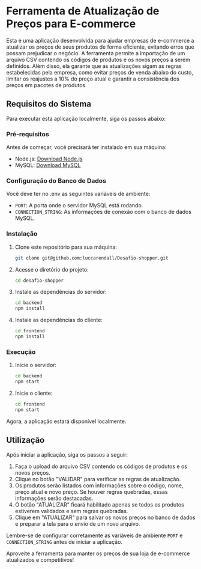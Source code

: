 # Ferramenta de Atualização de Preços para E-commerce

Esta é uma aplicação desenvolvida para ajudar empresas de e-commerce a atualizar os preços de seus produtos de forma eficiente, evitando erros que possam prejudicar o negócio. A ferramenta permite a importação de um arquivo CSV contendo os códigos de produtos e os novos preços a serem definidos. Além disso, ela garante que as atualizações sigam as regras estabelecidas pela empresa, como evitar preços de venda abaixo do custo, limitar os reajustes a 10% do preço atual e garantir a consistência dos preços em pacotes de produtos.

## Requisitos do Sistema

Para executar esta aplicação localmente, siga os passos abaixo:

### Pré-requisitos

Antes de começar, você precisará ter instalado em sua máquina:

- Node.js: [Download Node.js](https://nodejs.org/)
- MySQL: [Download MySQL](https://dev.mysql.com/downloads/)

### Configuração do Banco de Dados

Você deve ter no .env as seguintes variáveis de ambiente:

- `PORT`: A porta onde o servidor MySQL está rodando.
- `CONNECTION_STRING`: As informações de conexão com o banco de dados MySQL.

### Instalação

1. Clone este repositório para sua máquina:

   ```bash
   git clone git@github.com:luccarendall/Desafio-shopper.git
   ```

2. Acesse o diretório do projeto:

   ```bash
   cd desafio-shopper
   ```

3. Instale as dependências do servidor:

   ```bash
   cd backend
   npm install
   ```

4. Instale as dependências do cliente:

   ```bash
   cd frontend
   npm install
   ```

### Execução

1. Inicie o servidor:

   ```bash
   cd backend
   npm start
   ```

2. Inicie o cliente:

   ```bash
   cd frontend
   npm start
   ```

Agora, a aplicação estará disponível localmente.

## Utilização

Após iniciar a aplicação, siga os passos a seguir:

1. Faça o upload do arquivo CSV contendo os códigos de produtos e os novos preços.
2. Clique no botão "VALIDAR" para verificar as regras de atualização.
3. Os produtos serão listados com informações sobre o código, nome, preço atual e novo preço. Se houver regras quebradas, essas informações serão destacadas.
4. O botão "ATUALIZAR" ficará habilitado apenas se todos os produtos estiverem validados e sem regras quebradas.
5. Clique em "ATUALIZAR" para salvar os novos preços no banco de dados e preparar a tela para o envio de um novo arquivo.

Lembre-se de configurar corretamente as variáveis de ambiente `PORT` e `CONNECTION_STRING` antes de iniciar a aplicação.

Aproveite a ferramenta para manter os preços de sua loja de e-commerce atualizados e competitivos!
